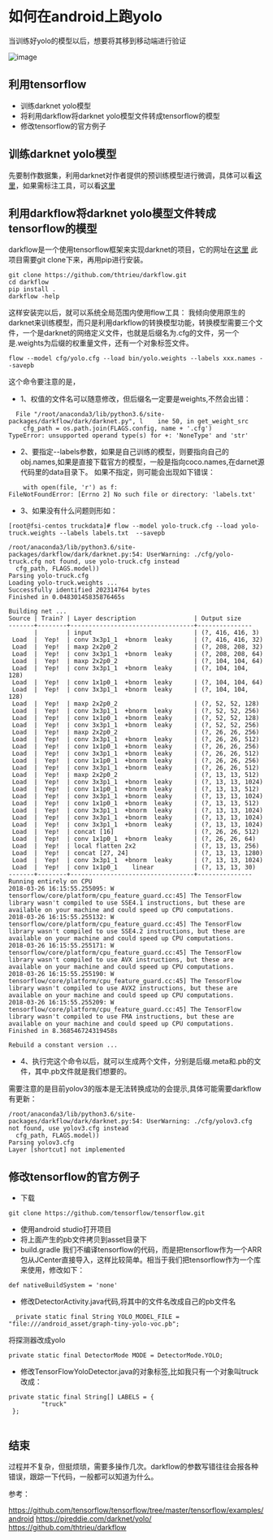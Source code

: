 # 如何在android上跑yolo
当训练好yolo的模型以后，想要将其移到移动端进行验证

![image](https://github.com/sanfooh/android_yolo_truck/edit/master/snap.png)

 ## 利用tensorflow
 * 训练darknet yolo模型
 * 将利用darkflow将darknet yolo模型文件转成tensorflow的模型
 * 修改tensorflow的官方例子
 

## 训练darknet yolo模型
先要制作数据集，利用darknet对作者提供的预训练模型进行微调，具体可以看[这里](https://github.com/sanfooh/yolo_truck)，如果需标注工具，可以看[这里](https://github.com/sanfooh/quick_yolo2_label_tool)

## 利用darkflow将darknet yolo模型文件转成tensorflow的模型
darkflow是一个使用tensorflow框架来实现darknet的项目，它的网址在[这里](https://github.com/thtrieu/darkflow)
此项目需要git clone下来，再用pip进行安装。

```
git clone https://github.com/thtrieu/darkflow.git
cd darkflow
pip install .
darkflow -help
```

这样安装完以后，就可以系统全局范围内使用flow工具：
我倾向使用原生的darknet来训练模型，而只是利用darkflow的转换模型功能，转换模型需要三个文件，一个是darknet的网络定义文件，也就是后缀名为.cfg的文件，另一个是.weights为后缀的权重量文件，还有一个对象标签文件。
```
flow --model cfg/yolo.cfg --load bin/yolo.weights --labels xxx.names --savepb
```
这个命令要注意的是，
* 1、权值的文件名可以随意修改，但后缀名一定要是weights,不然会出错：
```
  File "/root/anaconda3/lib/python3.6/site-packages/darkflow/dark/darknet.py", l    ine 50, in get_weight_src
    cfg_path = os.path.join(FLAGS.config, name + '.cfg')
TypeError: unsupported operand type(s) for +: 'NoneType' and 'str'

```
* 2、要指定--labels参数，如果是自己训练的模型，则要指向自己的obj.names,如果是直接下载官方的模型，一般是指向coco.names,在darnet源代码里的data目录下。
如果不指定，则可能会出现如下错误：
```
    with open(file, 'r') as f:
FileNotFoundError: [Errno 2] No such file or directory: 'labels.txt'

```



* 3、如果没有什么问题则形如：
```
[root@fsi-centos truckdata]# flow --model yolo-truck.cfg --load yolo-truck.weights --labels labels.txt  --savepb

/root/anaconda3/lib/python3.6/site-packages/darkflow/dark/darknet.py:54: UserWarning: ./cfg/yolo-truck.cfg not found, use yolo-truck.cfg instead
  cfg_path, FLAGS.model))
Parsing yolo-truck.cfg
Loading yolo-truck.weights ...
Successfully identified 202314764 bytes
Finished in 0.04830145835876465s

Building net ...
Source | Train? | Layer description                | Output size
-------+--------+----------------------------------+---------------
       |        | input                            | (?, 416, 416, 3)
 Load  |  Yep!  | conv 3x3p1_1  +bnorm  leaky      | (?, 416, 416, 32)
 Load  |  Yep!  | maxp 2x2p0_2                     | (?, 208, 208, 32)
 Load  |  Yep!  | conv 3x3p1_1  +bnorm  leaky      | (?, 208, 208, 64)
 Load  |  Yep!  | maxp 2x2p0_2                     | (?, 104, 104, 64)
 Load  |  Yep!  | conv 3x3p1_1  +bnorm  leaky      | (?, 104, 104, 128)
 Load  |  Yep!  | conv 1x1p0_1  +bnorm  leaky      | (?, 104, 104, 64)
 Load  |  Yep!  | conv 3x3p1_1  +bnorm  leaky      | (?, 104, 104, 128)
 Load  |  Yep!  | maxp 2x2p0_2                     | (?, 52, 52, 128)
 Load  |  Yep!  | conv 3x3p1_1  +bnorm  leaky      | (?, 52, 52, 256)
 Load  |  Yep!  | conv 1x1p0_1  +bnorm  leaky      | (?, 52, 52, 128)
 Load  |  Yep!  | conv 3x3p1_1  +bnorm  leaky      | (?, 52, 52, 256)
 Load  |  Yep!  | maxp 2x2p0_2                     | (?, 26, 26, 256)
 Load  |  Yep!  | conv 3x3p1_1  +bnorm  leaky      | (?, 26, 26, 512)
 Load  |  Yep!  | conv 1x1p0_1  +bnorm  leaky      | (?, 26, 26, 256)
 Load  |  Yep!  | conv 3x3p1_1  +bnorm  leaky      | (?, 26, 26, 512)
 Load  |  Yep!  | conv 1x1p0_1  +bnorm  leaky      | (?, 26, 26, 256)
 Load  |  Yep!  | conv 3x3p1_1  +bnorm  leaky      | (?, 26, 26, 512)
 Load  |  Yep!  | maxp 2x2p0_2                     | (?, 13, 13, 512)
 Load  |  Yep!  | conv 3x3p1_1  +bnorm  leaky      | (?, 13, 13, 1024)
 Load  |  Yep!  | conv 1x1p0_1  +bnorm  leaky      | (?, 13, 13, 512)
 Load  |  Yep!  | conv 3x3p1_1  +bnorm  leaky      | (?, 13, 13, 1024)
 Load  |  Yep!  | conv 1x1p0_1  +bnorm  leaky      | (?, 13, 13, 512)
 Load  |  Yep!  | conv 3x3p1_1  +bnorm  leaky      | (?, 13, 13, 1024)
 Load  |  Yep!  | conv 3x3p1_1  +bnorm  leaky      | (?, 13, 13, 1024)
 Load  |  Yep!  | conv 3x3p1_1  +bnorm  leaky      | (?, 13, 13, 1024)
 Load  |  Yep!  | concat [16]                      | (?, 26, 26, 512)
 Load  |  Yep!  | conv 1x1p0_1  +bnorm  leaky      | (?, 26, 26, 64)
 Load  |  Yep!  | local flatten 2x2                | (?, 13, 13, 256)
 Load  |  Yep!  | concat [27, 24]                  | (?, 13, 13, 1280)
 Load  |  Yep!  | conv 3x3p1_1  +bnorm  leaky      | (?, 13, 13, 1024)
 Load  |  Yep!  | conv 1x1p0_1    linear           | (?, 13, 13, 30)
-------+--------+----------------------------------+---------------
Running entirely on CPU
2018-03-26 16:15:55.255095: W tensorflow/core/platform/cpu_feature_guard.cc:45] The TensorFlow library wasn't compiled to use SSE4.1 instructions, but these are available on your machine and could speed up CPU computations.
2018-03-26 16:15:55.255132: W tensorflow/core/platform/cpu_feature_guard.cc:45] The TensorFlow library wasn't compiled to use SSE4.2 instructions, but these are available on your machine and could speed up CPU computations.
2018-03-26 16:15:55.255171: W tensorflow/core/platform/cpu_feature_guard.cc:45] The TensorFlow library wasn't compiled to use AVX instructions, but these are available on your machine and could speed up CPU computations.
2018-03-26 16:15:55.255190: W tensorflow/core/platform/cpu_feature_guard.cc:45] The TensorFlow library wasn't compiled to use AVX2 instructions, but these are available on your machine and could speed up CPU computations.
2018-03-26 16:15:55.255209: W tensorflow/core/platform/cpu_feature_guard.cc:45] The TensorFlow library wasn't compiled to use FMA instructions, but these are available on your machine and could speed up CPU computations.
Finished in 8.368546724319458s

Rebuild a constant version ...

```


* 4、执行完这个命令以后，就可以生成两个文件，分别是后缀.meta和.pb的文件，其中.pb文件就是我们想要的。



需要注意的是目前yolov3的版本是无法转换成功的会提示,具体可能需要darkflow有更新：
```
/root/anaconda3/lib/python3.6/site-packages/darkflow/dark/darknet.py:54: UserWarning: ./cfg/yolov3.cfg not found, use yolov3.cfg instead
  cfg_path, FLAGS.model))
Parsing yolov3.cfg
Layer [shortcut] not implemented

```


## 修改tensorflow的官方例子

* 下载
```
git clone https://github.com/tensorflow/tensorflow.git

```

* 使用android studio打开项目
* 将上面产生的pb文件拷贝到asset目录下
* build.gradle 我们不编译tensorflow的代码，而是把tensorflow作为一个ARR包从JCenter直接导入，这样比较简单。相当于我们把tensorflow作为一个库来使用，修改如下：
 ```
def nativeBuildSystem = 'none'
 ```

 * 修改DetectorActivity.java代码,将其中的文件名改成自己的pb文件名
 ```
   private static final String YOLO_MODEL_FILE = "file:///android_asset/graph-tiny-yolo-voc.pb";
 ```
 将探测器改成yolo 
  ```
  private static final DetectorMode MODE = DetectorMode.YOLO;
 ```

* 修改TensorFlowYoloDetector.java的对象标签,比如我只有一个对象叫truck改成：
```
private static final String[] LABELS = {
         "truck"
 };
 
```

## 结束
过程并不复杂，但挺烦琐，需要多操作几次。darkflow的参数写错往往会报各种错误，跟踪一下代码，一般都可以知道为什么。

参考：

https://github.com/tensorflow/tensorflow/tree/master/tensorflow/examples/android
https://pjreddie.com/darknet/yolo/
https://github.com/thtrieu/darkflow
